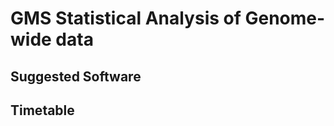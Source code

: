 GMS Statistical Analysis of Genome-wide data
============================================

Suggested Software
----------------------


Timetable
---------

